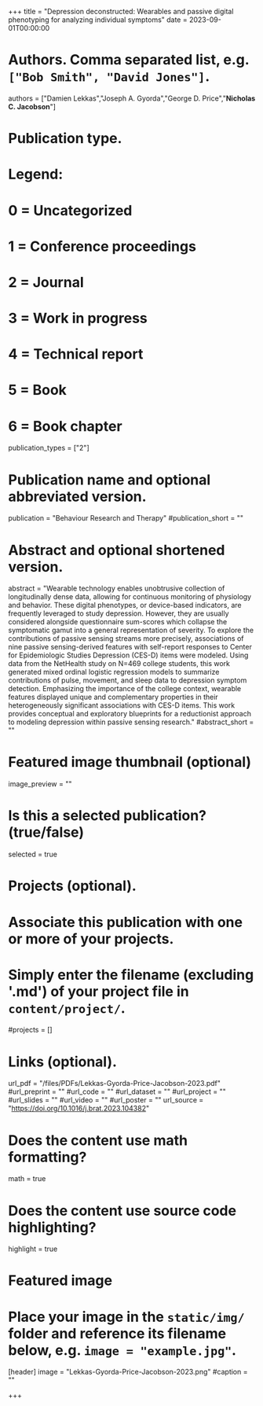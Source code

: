 +++
title = "Depression deconstructed: Wearables and passive digital phenotyping for analyzing individual symptoms"
date = 2023-09-01T00:00:00

# Authors. Comma separated list, e.g. `["Bob Smith", "David Jones"]`.
authors = ["Damien Lekkas","Joseph A. Gyorda","George D. Price","**Nicholas C. Jacobson**"]

# Publication type.
# Legend:
# 0 = Uncategorized
# 1 = Conference proceedings
# 2 = Journal
# 3 = Work in progress
# 4 = Technical report
# 5 = Book
# 6 = Book chapter
publication_types = ["2"]

# Publication name and optional abbreviated version.
publication = "Behaviour Research and Therapy"
#publication_short = ""

# Abstract and optional shortened version.
abstract = "Wearable technology enables unobtrusive collection of longitudinally dense data, allowing for continuous monitoring of physiology and behavior. These digital phenotypes, or device-based indicators, are frequently leveraged to study depression. However, they are usually considered alongside questionnaire sum-scores which collapse the symptomatic gamut into a general representation of severity. To explore the contributions of passive sensing streams more precisely, associations of nine passive sensing-derived features with self-report responses to Center for Epidemiologic Studies Depression (CES-D) items were modeled. Using data from the NetHealth study on N=469 college students, this work generated mixed ordinal logistic regression models to summarize contributions of pulse, movement, and sleep data to depression symptom detection. Emphasizing the importance of the college context, wearable features displayed unique and complementary properties in their heterogeneously significant associations with CES-D items. This work provides conceptual and exploratory blueprints for a reductionist approach to modeling depression within passive sensing research."
#abstract_short = ""

# Featured image thumbnail (optional)
image_preview = ""

# Is this a selected publication? (true/false)
selected = true

# Projects (optional).
#   Associate this publication with one or more of your projects.
#   Simply enter the filename (excluding '.md') of your project file in `content/project/`.
#projects = []

# Links (optional).
url_pdf = "/files/PDFs/Lekkas-Gyorda-Price-Jacobson-2023.pdf"
#url_preprint = ""
#url_code = ""
#url_dataset = ""
#url_project = ""
#url_slides = ""
#url_video = ""
#url_poster = ""
url_source = "https://doi.org/10.1016/j.brat.2023.104382"

# Does the content use math formatting?
math = true

# Does the content use source code highlighting?
highlight = true

# Featured image
# Place your image in the `static/img/` folder and reference its filename below, e.g. `image = "example.jpg"`.
[header]
image = "Lekkas-Gyorda-Price-Jacobson-2023.png"
#caption = ""

+++
